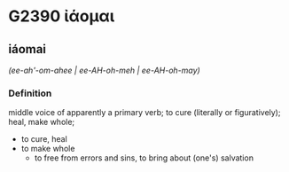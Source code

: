 # G2390 ἰάομαι

## iáomai

_(ee-ah'-om-ahee | ee-AH-oh-meh | ee-AH-oh-may)_

### Definition

middle voice of apparently a primary verb; to cure (literally or figuratively); heal, make whole; 

- to cure, heal
- to make whole
  - to free from errors and sins, to bring about (one's) salvation
